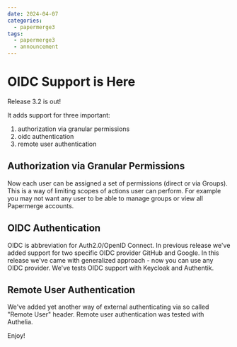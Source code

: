 ```yaml
---
date: 2024-04-07
categories:
  - papermerge3
tags:
  - papermerge3
  - announcement
---
```


# OIDC Support is Here

Release 3.2 is out!

It adds support for three important:

1. authorization via granular permissions
2. oidc authentication
3. remote user authentication

## Authorization via Granular Permissions

Now each user can be assigned a set of permissions (direct or via Groups).
This is a way of limiting scopes of actions user can perform. For example you
may not want any user to be able to manage groups or view all Papermerge
accounts.

## OIDC Authentication

OIDC is abbreviation for Auth2.0/OpenID Connect. In previous release we've
added support for two specific OIDC provider GitHub and Google. In this
release we've came with generalized approach - now you can use any OIDC
provider. We've tests OIDC support with Keycloak and Authentik.

## Remote User Authentication

We've added yet another way of external authenticating via so called "Remote
User" header. Remote user authentication was tested with Authelia.


Enjoy!